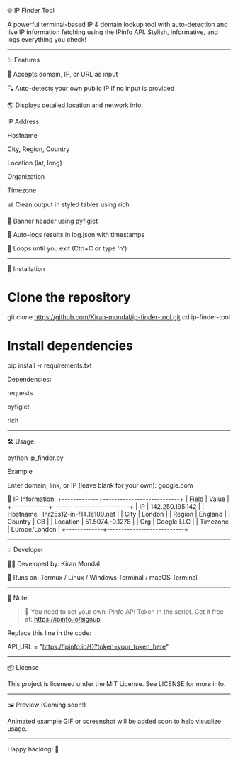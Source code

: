 🌐 IP Finder Tool



A powerful terminal-based IP & domain lookup tool with auto-detection and live IP information fetching using the IPinfo API. Stylish, informative, and logs everything you check!


---

✨ Features

🔗 Accepts domain, IP, or URL as input

🔍 Auto-detects your own public IP if no input is provided

🌎 Displays detailed location and network info:

IP Address

Hostname

City, Region, Country

Location (lat, long)

Organization

Timezone


📊 Clean output in styled tables using rich

🎨 Banner header using pyfiglet

📁 Auto-logs results in log.json with timestamps

🔁 Loops until you exit (Ctrl+C or type 'n')



---

🚀 Installation

# Clone the repository
git clone https://github.com/Kiran-mondal/ip-finder-tool.git
cd ip-finder-tool

# Install dependencies
pip install -r requirements.txt

Dependencies:

requests

pyfiglet

rich



---

🛠 Usage

python ip_finder.py

Example

Enter domain, link, or IP (leave blank for your own): google.com

📍 IP Information:
+-------------+---------------------------+
| Field       | Value                     |
+-------------+---------------------------+
| IP          | 142.250.195.142           |
| Hostname    | lhr25s12-in-f14.1e100.net |
| City        | London                    |
| Region      | England                   |
| Country     | GB                        |
| Location    | 51.5074,-0.1278           |
| Org         | Google LLC                |
| Timezone    | Europe/London             |
+-------------+---------------------------+


---

💡 Developer

👨‍💻 Developed by: Kiran Mondal

📍 Runs on: Termux / Linux / Windows Terminal / macOS Terminal



---

📌 Note

> 🔐 You need to set your own IPinfo API Token in the script. Get it free at: https://ipinfo.io/signup



Replace this line in the code:

API_URL = "https://ipinfo.io/{}?token=your_token_here"


---

📦 License

This project is licensed under the MIT License. See LICENSE for more info.


---

🖼 Preview (Coming soon!)

Animated example GIF or screenshot will be added soon to help visualize usage.


---

Happy hacking! 🚀

